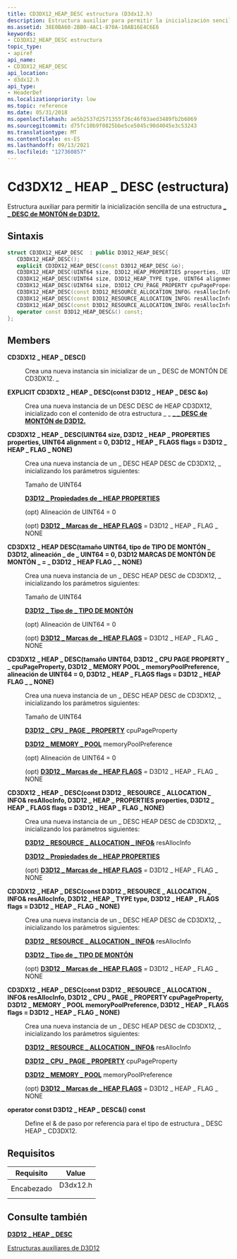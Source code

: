 ```yaml
---
title: CD3DX12_HEAP_DESC estructura (D3dx12.h)
description: Estructura auxiliar para permitir la inicialización sencilla de una estructura \_ DESC de MONTÓN de D3D12. \_
ms.assetid: 38E0BA60-2BB0-4AC1-870A-10AB16E4C6E6
keywords:
- CD3DX12_HEAP_DESC estructura
topic_type:
- apiref
api_name:
- CD3DX12_HEAP_DESC
api_location:
- d3dx12.h
api_type:
- HeaderDef
ms.localizationpriority: low
ms.topic: reference
ms.date: 05/31/2018
ms.openlocfilehash: ae5b2537d2571355f26c46f03aed3489fb2b6069
ms.sourcegitcommit: d75fc10b9f0825bbe5ce5045c90d4045e3c53243
ms.translationtype: MT
ms.contentlocale: es-ES
ms.lasthandoff: 09/13/2021
ms.locfileid: "127360857"
---
```

# <a name="cd3dx12_heap_desc-structure"></a>Cd3DX12 \_ HEAP \_ DESC (estructura)

Estructura auxiliar para permitir la inicialización sencilla de una estructura [**\_ \_ DESC de MONTÓN de D3D12.**](/windows/desktop/api/d3d12/ns-d3d12-d3d12_heap_desc)

## <a name="syntax"></a>Sintaxis


```C++
struct CD3DX12_HEAP_DESC  : public D3D12_HEAP_DESC{
   CD3DX12_HEAP_DESC();
   explicit CD3DX12_HEAP_DESC(const D3D12_HEAP_DESC &o);
   CD3DX12_HEAP_DESC(UINT64 size, D3D12_HEAP_PROPERTIES properties, UINT64 alignment = 0, D3D12_HEAP_FLAGS flags = D3D12_HEAP_FLAG_NONE);
   CD3DX12_HEAP_DESC(UINT64 size, D3D12_HEAP_TYPE type, UINT64 alignment = 0, D3D12_HEAP_FLAGS flags = D3D12_HEAP_FLAG_NONE);
   CD3DX12_HEAP_DESC(UINT64 size, D3D12_CPU_PAGE_PROPERTY cpuPageProperty, D3D12_MEMORY_POOL memoryPoolPreference, UINT64 alignment = 0, D3D12_HEAP_FLAGS flags = D3D12_HEAP_FLAG_NONE);
   CD3DX12_HEAP_DESC(const D3D12_RESOURCE_ALLOCATION_INFO& resAllocInfo, D3D12_HEAP_PROPERTIES properties, D3D12_HEAP_FLAGS flags = D3D12_HEAP_FLAG_NONE);
   CD3DX12_HEAP_DESC(const D3D12_RESOURCE_ALLOCATION_INFO& resAllocInfo, D3D12_HEAP_TYPE type, D3D12_HEAP_FLAGS flags = D3D12_HEAP_FLAG_NONE);
   CD3DX12_HEAP_DESC(const D3D12_RESOURCE_ALLOCATION_INFO& resAllocInfo, D3D12_CPU_PAGE_PROPERTY cpuPageProperty, D3D12_MEMORY_POOL memoryPoolPreference, D3D12_HEAP_FLAGS flags = D3D12_HEAP_FLAG_NONE);
   operator const D3D12_HEAP_DESC&() const;
};
```



## <a name="members"></a>Members

<dl> <dt>

**CD3DX12 \_ HEAP \_ DESC()**
</dt> <dd>

Crea una nueva instancia sin inicializar de un \_ DESC de MONTÓN DE CD3DX12. \_

</dd> <dt>

**EXPLICIT CD3DX12 \_ HEAP \_ DESC(const D3D12 \_ HEAP \_ DESC &o)**
</dt> <dd>

Crea una nueva instancia de un DESC DESC de HEAP CD3DX12, inicializado con el contenido de otra estructura \_ \_ [**\_ \_ DESC de MONTÓN de D3D12.**](/windows/desktop/api/d3d12/ns-d3d12-d3d12_heap_desc)

</dd> <dt>

**CD3DX12 \_ HEAP \_ DESC(UINT64 size, D3D12 \_ HEAP \_ PROPERTIES properties, UINT64 alignment = 0, D3D12 \_ HEAP \_ FLAGS flags = D3D12 \_ HEAP \_ FLAG \_ NONE)**
</dt> <dd>

Crea una nueva instancia de un \_ DESC HEAP DESC de CD3DX12, \_ inicializando los parámetros siguientes:

Tamaño de UINT64

[**D3D12 \_ Propiedades de \_ HEAP PROPERTIES**](/windows/desktop/api/d3d12/ns-d3d12-d3d12_heap_properties)

(opt) Alineación de UINT64 = 0

(opt) [**D3D12 \_ Marcas de \_ HEAP FLAGS**](/windows/desktop/api/d3d12/ne-d3d12-d3d12_heap_flags) = D3D12 \_ HEAP \_ FLAG \_ NONE

</dd> <dt>

**CD3DX12 \_ HEAP DESC(tamaño UINT64, tipo de TIPO DE MONTÓN \_ D3D12, alineación \_ de \_ UINT64 = 0, D3D12 MARCAS DE MONTÓN DE MONTÓN \_ = \_ D3D12 \_ HEAP FLAG \_ \_ NONE)**
</dt> <dd>

Crea una nueva instancia de un \_ DESC HEAP DESC de CD3DX12, \_ inicializando los parámetros siguientes:

Tamaño de UINT64

[**D3D12 \_ Tipo de \_ TIPO DE MONTÓN**](/windows/desktop/api/d3d12/ne-d3d12-d3d12_heap_type)

(opt) Alineación de UINT64 = 0

(opt) [**D3D12 \_ Marcas de \_ HEAP FLAGS**](/windows/desktop/api/d3d12/ne-d3d12-d3d12_heap_flags) = D3D12 \_ HEAP \_ FLAG \_ NONE

</dd> <dt>

**CD3DX12 \_ HEAP \_ DESC(tamaño UINT64, D3D12 \_ CPU PAGE PROPERTY \_ \_ cpuPageProperty, D3D12 \_ MEMORY POOL \_ memoryPoolPreference, alineación de UINT64 = 0, D3D12 \_ HEAP \_ FLAGS flags = D3D12 \_ HEAP FLAG \_ \_ NONE)**
</dt> <dd>

Crea una nueva instancia de un \_ DESC HEAP DESC de CD3DX12, \_ inicializando los parámetros siguientes:

Tamaño de UINT64

[**D3D12 \_ CPU \_ PAGE \_ PROPERTY**](/windows/desktop/api/d3d12/ne-d3d12-d3d12_cpu_page_property) cpuPageProperty

[**D3D12 \_ MEMORY \_ POOL**](/windows/desktop/api/d3d12/ne-d3d12-d3d12_memory_pool) memoryPoolPreference

(opt) Alineación de UINT64 = 0

(opt) [**D3D12 \_ Marcas de \_ HEAP FLAGS**](/windows/desktop/api/d3d12/ne-d3d12-d3d12_heap_flags) = D3D12 \_ HEAP \_ FLAG \_ NONE

</dd> <dt>

**CD3DX12 \_ HEAP \_ DESC(const D3D12 \_ RESOURCE \_ ALLOCATION \_ INFO& resAllocInfo, D3D12 \_ HEAP \_ PROPERTIES properties, D3D12 \_ HEAP \_ FLAGS flags = D3D12 \_ HEAP \_ FLAG \_ NONE)**
</dt> <dd>

Crea una nueva instancia de un \_ DESC HEAP DESC de CD3DX12, \_ inicializando los parámetros siguientes:

[**D3D12 \_ RESOURCE \_ ALLOCATION \_ INFO&**](/windows/desktop/api/d3d12/ns-d3d12-d3d12_resource_allocation_info) resAllocInfo

[**D3D12 \_ Propiedades de \_ HEAP PROPERTIES**](/windows/desktop/api/d3d12/ns-d3d12-d3d12_heap_properties)

(opt) [**D3D12 \_ Marcas de \_ HEAP FLAGS**](/windows/desktop/api/d3d12/ne-d3d12-d3d12_heap_flags) = D3D12 \_ HEAP \_ FLAG \_ NONE

</dd> <dt>

**CD3DX12 \_ HEAP \_ DESC(const D3D12 \_ RESOURCE \_ ALLOCATION \_ INFO& resAllocInfo, D3D12 \_ HEAP \_ TYPE type, D3D12 \_ HEAP \_ FLAGS flags = D3D12 \_ HEAP \_ FLAG \_ NONE)**
</dt> <dd>

Crea una nueva instancia de un \_ DESC HEAP DESC de CD3DX12, \_ inicializando los parámetros siguientes:

[**D3D12 \_ RESOURCE \_ ALLOCATION \_ INFO&**](/windows/desktop/api/d3d12/ns-d3d12-d3d12_resource_allocation_info) resAllocInfo

[**D3D12 \_ Tipo de \_ TIPO DE MONTÓN**](/windows/desktop/api/d3d12/ne-d3d12-d3d12_heap_type)

(opt) [**D3D12 \_ Marcas de \_ HEAP FLAGS**](/windows/desktop/api/d3d12/ne-d3d12-d3d12_heap_flags) = D3D12 \_ HEAP \_ FLAG \_ NONE

</dd> <dt>

**CD3DX12 \_ HEAP \_ DESC(const D3D12 \_ RESOURCE \_ ALLOCATION \_ INFO& resAllocInfo, D3D12 \_ CPU \_ PAGE \_ PROPERTY cpuPageProperty, D3D12 \_ MEMORY \_ POOL memoryPoolPreference, D3D12 \_ HEAP \_ FLAGS flags = D3D12 \_ HEAP \_ FLAG \_ NONE)**
</dt> <dd>

Crea una nueva instancia de un \_ DESC HEAP DESC de CD3DX12, \_ inicializando los parámetros siguientes:

[**D3D12 \_ RESOURCE \_ ALLOCATION \_ INFO&**](/windows/desktop/api/d3d12/ns-d3d12-d3d12_resource_allocation_info) resAllocInfo

[**D3D12 \_ CPU \_ PAGE \_ PROPERTY**](/windows/desktop/api/d3d12/ne-d3d12-d3d12_cpu_page_property) cpuPageProperty

[**D3D12 \_ MEMORY \_ POOL**](/windows/desktop/api/d3d12/ne-d3d12-d3d12_memory_pool) memoryPoolPreference

(opt) [**D3D12 \_ Marcas de \_ HEAP FLAGS**](/windows/desktop/api/d3d12/ne-d3d12-d3d12_heap_flags) = D3D12 \_ HEAP \_ FLAG \_ NONE

</dd> <dt>

**operator const D3D12 \_ HEAP \_ DESC&() const**
</dt> <dd>

Define el & de paso por referencia para el tipo de estructura \_ DESC HEAP \_ CD3DX12.

</dd> </dl>

## <a name="requirements"></a>Requisitos



| Requisito | Value |
|-------------------|-------------------------------------------------------------------------------------|
| Encabezado<br/> | <dl> <dt>D3dx12.h</dt> </dl> |



## <a name="see-also"></a>Consulte también

<dl> <dt>

[**D3D12 \_ HEAP \_ DESC**](/windows/desktop/api/d3d12/ns-d3d12-d3d12_heap_desc)
</dt> <dt>

[Estructuras auxiliares de D3D12](helper-structures-for-d3d12.md)
</dt> </dl>

 

 





